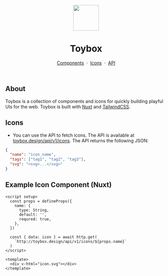 <br />
<div align="center">
  <img src="https://user-images.githubusercontent.com/32501733/206873182-905d2443-9a6c-4b97-8001-3e572af54c9b.png" width="80" height="80" />

  <h1>Toybox</h1>
  <p align="center">
    <a href="https://toybox.design">Components</a>
    &nbsp·&nbsp
    <a href="https://toybox.design/icons">Icons</a>
    &nbsp·&nbsp
    <a href="https://toybox.design/api/v1/icons">API</a>
  </p>
</div>
<br />

## About

Toybox is a collection of components and icons for quickly building playful UIs for the web. Toybox is built with [Nuxt](https://nuxt.com/docs/getting-started/introduction) and [TailwindCSS](https://tailwindcss.com/docs).

## Icons

- You can use the API to fetch icons. The API is available at [toybox.design/api/v1/icons](https://toybox.design/api/v1/icons). The API returns the following JSON:

```json
{
  "name": "icon_name",
  "tags": ["tag1", "tag2", "tag3"],
  "svg": "<svg>...</svg>"
}
```

## Example Icon Component (Nuxt)

```vue
<script setup>
  const props = defineProps({
    name: {
      type: String,
      default: '',
      requred: true,
    },
  })

  const { data: icon } = await http.get(
    `http://toybox.design/api/v1/icons/${props.name}`
  )
</script>

<template>
  <div v-html="icon.svg"></div>
</template>
```
